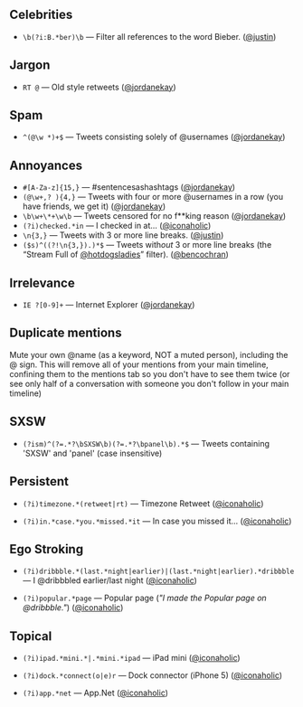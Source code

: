 Celebrities
-----------
* `\b(?i:B.*ber)\b` — Filter all references to the word Bieber. ([@justin](http://twitter.com/justin))

Jargon
------
* `RT @` — Old style retweets ([@jordanekay](http://twitter.com/jordanekay))

Spam
----
* `^(@\w *)+$` — Tweets consisting solely of @usernames ([@jordanekay](http://twitter.com/jordanekay))

Annoyances
----------
* `#[A-Za-z]{15,}` — #sentencesashashtags ([@jordanekay](http://twitter.com/jordanekay))
* `(@\w+,? ){4,}` — Tweets with four or more @usernames in a row (you have friends, we get it) ([@jordanekay](http://twitter.com/jordanekay))
* `\b\w+\*+\w\b` — Tweets censored for no f**king reason ([@jordanekay](http://twitter.com/jordanekay))
* `(?i)checked.*in` — I checked in at... ([@iconaholic](http://twitter.com/iconaholic)) 
* `\n{3,}` — Tweets with 3 or more line breaks. ([@justin](http://twitter.com/justin))
* `($s)^((?!\n{3,}).)*$` — Tweets with*out* 3 or more line breaks (the “Stream Full of [@hotdogsladies](http://twitter.com/hotdogsladies)” filter). ([@bencochran](http://twitter.com/bencochran))

Irrelevance
-----------
* `IE ?[0-9]+` — Internet Explorer ([@jordanekay](http://twitter.com/jordanekay))

Duplicate mentions
-----------
Mute your own @name (as a keyword, NOT a muted person), including the @ sign. This will remove all of your mentions from your main timeline, confining them to the mentions tab so you don't have to see them twice (or see only half of a conversation with someone you don't follow in your main timeline)

SXSW
-----------
* `(?ism)^(?=.*?\bSXSW\b)(?=.*?\bpanel\b).*$` — Tweets containing 'SXSW' and 'panel' (case insensitive)

Persistent
-----------
* `(?i)timezone.*(retweet|rt)` — Timezone Retweet ([@iconaholic](http://twitter.com/iconaholic))

* `(?i)in.*case.*you.*missed.*it` — In case you missed it… ([@iconaholic](http://twitter.com/iconaholic))

Ego Stroking
-----------
* `(?i)dribbble.*(last.*night|earlier)|(last.*night|earlier).*dribbble` — I @dribbbled earlier/last night ([@iconaholic](http://twitter.com/iconaholic))

* `(?i)popular.*page` — Popular page (*"I made the Popular page on @dribbble."*) ([@iconaholic](http://twitter.com/iconaholic))

Topical
-----------
* `(?i)ipad.*mini.*|.*mini.*ipad` — iPad mini  ([@iconaholic](http://twitter.com/iconaholic))

* `(?i)dock.*connect(o|e)r` — Dock connector (iPhone 5)  ([@iconaholic](http://twitter.com/iconaholic))

* `(?i)app.*net` — App.Net  ([@iconaholic](http://twitter.com/iconaholic))